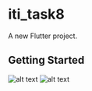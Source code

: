# iti_task8

A new Flutter project.

## Getting Started

![alt text](https://lh3.googleusercontent.com/o8PcXe0nVhr-T7YVYaFPFXiTiXIJCdlBwIuxgmMuq7Gap4XFYev_YvpIusnK_2is0gfNEZe32GPxFq9huYeG8z3ETQGTN9C9S_FDKRtIAd5gVSbpEfDLZJwxJE8vt3RT2w=w428)
![alt text](https://lh3.googleusercontent.com/6ZyfoFd0dR4C2v1WdNZHarEbuHocIYAFCueX9V7ePdUEPbxVDsOpSrVYdefPFkHD2ZFk1qN2BGQQ6_mzqIDQeUYFF9HigR3Sayv34t6rNHpbaGVsdnmZXOHaM-6mKOjWiw=w456)
